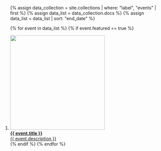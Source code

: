 <ol class="featured-events">

{% assign data_collection = site.collections | where: "label", "events" | first %}
{% assign data_list = data_collection.docs %}
{% assign data_list = data_list | sort: "end_date" %}

{% for event in data_list %}
  {% if event.featured == true %}
    <li>
      <a href="{{ event.url }}">
        <span class="image">
          <img src="{{ event.image }}" height="300" alt="" />
        </span><br />
        <span class="text">
          <strong>{{ event.title }}</strong><br />
          {{ event.description }}
        </span>
      </a>
    </li>
  {% endif %}
{% endfor %}

</ol>
